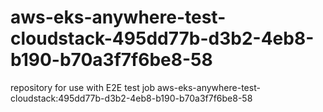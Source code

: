 # aws-eks-anywhere-test-cloudstack-495dd77b-d3b2-4eb8-b190-b70a3f7f6be8-58
repository for use with E2E test job aws-eks-anywhere-test-cloudstack:495dd77b-d3b2-4eb8-b190-b70a3f7f6be8-58
